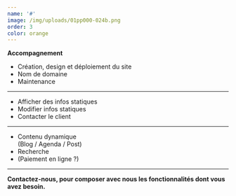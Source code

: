 ```yaml
---
name: '#'
image: /img/uploads/01pp000-024b.png
order: 3
color: orange
---
```

**Accompagnement**  

* Création, design et déploiement du site
* Nom de domaine
* Maintenance

<hr />

* Afficher des infos statiques
* Modifier infos statiques
* Contacter le client

<hr />

* Contenu dynamique\
  (Blog / Agenda / Post)
* Recherche
* (Paiement en ligne ?)

<hr />

**Contactez-nous, pour composer avec nous les fonctionnalités dont vous avez besoin.**
